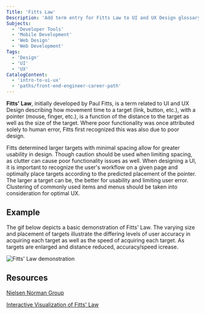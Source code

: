 ```yaml
---
Title: 'Fitts Law'
Description: 'Add term entry for Fitts Law to UI and UX Design glossary'
Subjects:
  - 'Developer Tools'
  - 'Mobile Development'
  - 'Web Design'
  - 'Web Development'
Tags:
  - 'Design'
  - 'UI'
  - 'UX'
CatalogContent:
  - 'intro-to-ui-ux'
  - 'paths/front-end-engineer-career-path'
---
```


**Fitts' Law**, initially developed by Paul Fitts, is a term related to UI and UX Design describing how movement time to a target (link, button, etc.), with a pointer (mouse, finger, etc.), is a function of the distance to the target as well as the size of the target. Where poor functionality was once attributed solely to human error, Fitts first recognized this was also due to poor design.

Fitts determined larger targets with minimal spacing allow for greater usability in design. Though caution should be used when limiting spacing, as clutter can cause poor functionality issues as well. When designing a UI, it is important to recognize the user's workflow on a given page and optimally place targets according to the predicted placement of the pointer. The larger a target can be, the better for usability and limiting user error. Clustering of commonly used items and menus should be taken into consideration for optimal UX.

## Example

The gif below depicts a basic demonstration of Fitts' Law. The varying size and placement of targets illustrate the differing levels of user accuracy in acquiring each target as well as the speed of acquiring each target. As targets are enlarged and distance reduced, accuracy/speed icrease.

![Fitts' Law demonstration](https://raw.githubusercontent.com/Codecademy/docs/main/media/fitts-law.gif)

## Resources

[Nielsen Norman Group](https://www.nngroup.com/articles/fitts-law/)

[Interactive Visualization of Fitts' Law](http://simonwallner.at/ext/fitts/)
